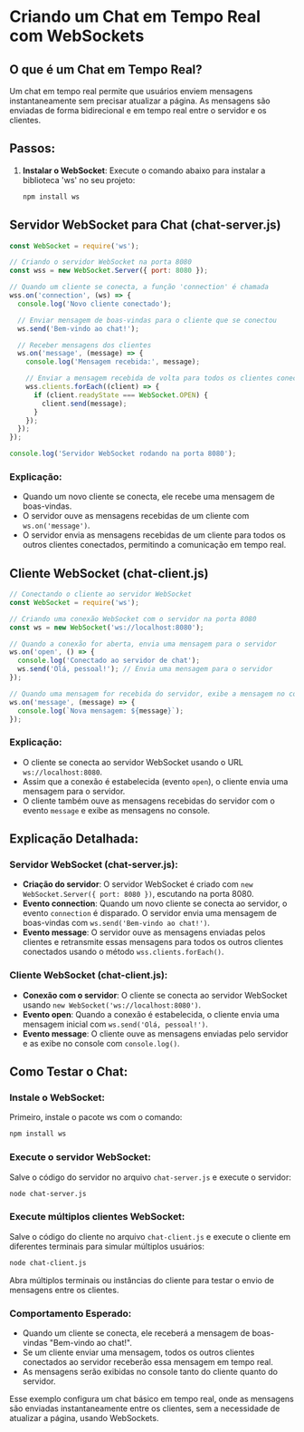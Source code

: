 # Criando um Chat em Tempo Real com WebSockets

## O que é um Chat em Tempo Real?
Um chat em tempo real permite que usuários enviem mensagens instantaneamente sem precisar atualizar a página. As mensagens são enviadas de forma bidirecional e em tempo real entre o servidor e os clientes.

## Passos:
1. **Instalar o WebSocket**:
   Execute o comando abaixo para instalar a biblioteca 'ws' no seu projeto:

   ```bash
   npm install ws
   ```

## Servidor WebSocket para Chat (chat-server.js)

```js
const WebSocket = require('ws'); 

// Criando o servidor WebSocket na porta 8080
const wss = new WebSocket.Server({ port: 8080 });

// Quando um cliente se conecta, a função 'connection' é chamada
wss.on('connection', (ws) => {
  console.log('Novo cliente conectado');

  // Enviar mensagem de boas-vindas para o cliente que se conectou
  ws.send('Bem-vindo ao chat!');

  // Receber mensagens dos clientes
  ws.on('message', (message) => {
    console.log('Mensagem recebida:', message);

    // Enviar a mensagem recebida de volta para todos os clientes conectados
    wss.clients.forEach((client) => {
      if (client.readyState === WebSocket.OPEN) {
        client.send(message);
      }
    });
  });
});

console.log('Servidor WebSocket rodando na porta 8080');
```

### Explicação:
- Quando um novo cliente se conecta, ele recebe uma mensagem de boas-vindas.
- O servidor ouve as mensagens recebidas de um cliente com `ws.on('message')`.
- O servidor envia as mensagens recebidas de um cliente para todos os outros clientes conectados, permitindo a comunicação em tempo real.

## Cliente WebSocket (chat-client.js)

```js
// Conectando o cliente ao servidor WebSocket
const WebSocket = require('ws'); 

// Criando uma conexão WebSocket com o servidor na porta 8080
const ws = new WebSocket('ws://localhost:8080');

// Quando a conexão for aberta, envia uma mensagem para o servidor
ws.on('open', () => {
  console.log('Conectado ao servidor de chat');
  ws.send('Olá, pessoal!'); // Envia uma mensagem para o servidor
});

// Quando uma mensagem for recebida do servidor, exibe a mensagem no console
ws.on('message', (message) => {
  console.log(`Nova mensagem: ${message}`);
});
```

### Explicação:
- O cliente se conecta ao servidor WebSocket usando o URL `ws://localhost:8080`.
- Assim que a conexão é estabelecida (evento `open`), o cliente envia uma mensagem para o servidor.
- O cliente também ouve as mensagens recebidas do servidor com o evento `message` e exibe as mensagens no console.

## Explicação Detalhada:

### Servidor WebSocket (chat-server.js):
- **Criação do servidor**: O servidor WebSocket é criado com `new WebSocket.Server({ port: 8080 })`, escutando na porta 8080.
- **Evento connection**: Quando um novo cliente se conecta ao servidor, o evento `connection` é disparado. O servidor envia uma mensagem de boas-vindas com `ws.send('Bem-vindo ao chat!')`.
- **Evento message**: O servidor ouve as mensagens enviadas pelos clientes e retransmite essas mensagens para todos os outros clientes conectados usando o método `wss.clients.forEach()`.

### Cliente WebSocket (chat-client.js):
- **Conexão com o servidor**: O cliente se conecta ao servidor WebSocket usando `new WebSocket('ws://localhost:8080')`.
- **Evento open**: Quando a conexão é estabelecida, o cliente envia uma mensagem inicial com `ws.send('Olá, pessoal!')`.
- **Evento message**: O cliente ouve as mensagens enviadas pelo servidor e as exibe no console com `console.log()`.

## Como Testar o Chat:

### Instale o WebSocket:
Primeiro, instale o pacote ws com o comando:

```bash
npm install ws
```

### Execute o servidor WebSocket:
Salve o código do servidor no arquivo `chat-server.js` e execute o servidor:

```bash
node chat-server.js
```

### Execute múltiplos clientes WebSocket:
Salve o código do cliente no arquivo `chat-client.js` e execute o cliente em diferentes terminais para simular múltiplos usuários:

```bash
node chat-client.js
```

Abra múltiplos terminais ou instâncias do cliente para testar o envio de mensagens entre os clientes.

### Comportamento Esperado:
- Quando um cliente se conecta, ele receberá a mensagem de boas-vindas "Bem-vindo ao chat!".
- Se um cliente enviar uma mensagem, todos os outros clientes conectados ao servidor receberão essa mensagem em tempo real.
- As mensagens serão exibidas no console tanto do cliente quanto do servidor.

Esse exemplo configura um chat básico em tempo real, onde as mensagens são enviadas instantaneamente entre os clientes, sem a necessidade de atualizar a página, usando WebSockets.
